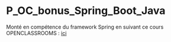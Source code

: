 # P_OC_bonus_Spring_Boot_Java

Monté en compétence du framework Spring en suivant ce cours OPENCLASSROOMS :
[ici](https://openclassrooms.com/fr/courses/6900101-creez-une-application-java-avec-spring-boot/7082061-tirez-un-maximum-de-ce-cours)
